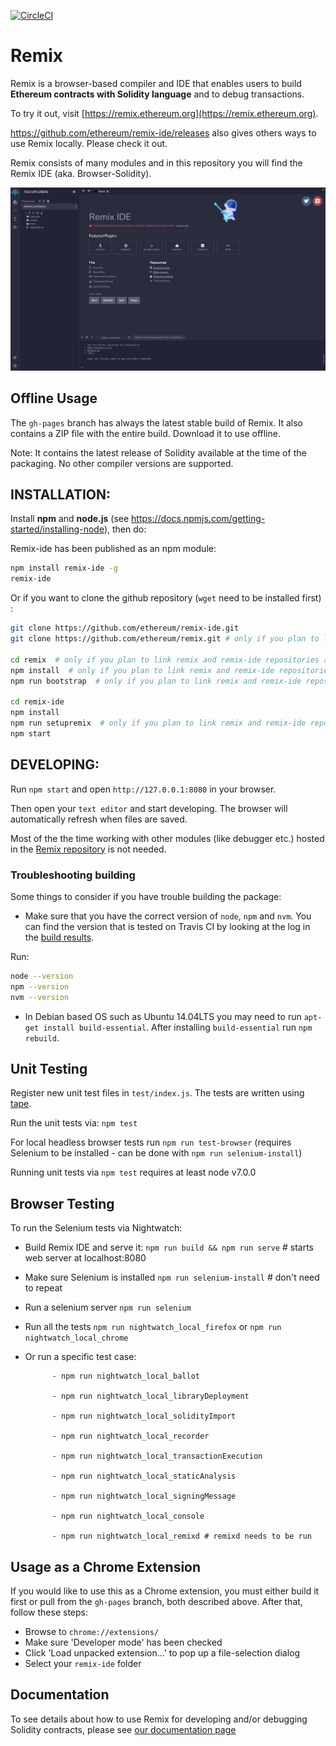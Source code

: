 [![CircleCI](https://circleci.com/gh/ethereum/remix-ide.svg?style=svg)](https://circleci.com/gh/ethereum/remix-ide)

# Remix

Remix is a browser-based compiler and IDE that enables users to build **Ethereum
contracts with Solidity language** and to debug transactions.

To try it out, visit [https://remix.ethereum.org](https://remix.ethereum.org).

https://github.com/ethereum/remix-ide/releases also gives others ways to use
Remix locally. Please check it out.

Remix consists of many modules and in this repository you will find the Remix
IDE (aka. Browser-Solidity).

![Remix screenshot](https://github.com/ethereum/remix-ide/raw/master/remix_screenshot.png)

## Offline Usage

The `gh-pages` branch has always the latest stable build of Remix. It also
contains a ZIP file with the entire build. Download it to use offline.

Note: It contains the latest release of Solidity available at the time of the
packaging. No other compiler versions are supported.

## INSTALLATION:

Install **npm** and **node.js** (see
https://docs.npmjs.com/getting-started/installing-node), then do:

Remix-ide has been published as an npm module:

```bash
npm install remix-ide -g
remix-ide
```

Or if you want to clone the github repository (`wget` need to be installed
first) :

```bash
git clone https://github.com/ethereum/remix-ide.git
git clone https://github.com/ethereum/remix.git # only if you plan to link remix and remix-ide repositories and develop on it.

cd remix  # only if you plan to link remix and remix-ide repositories and develop on it.
npm install  # only if you plan to link remix and remix-ide repositories and develop on it.
npm run bootstrap  # only if you plan to link remix and remix-ide repositories and develop on it.

cd remix-ide
npm install
npm run setupremix  # only if you plan to link remix and remix-ide repositories and develop on it.
npm start
```

## DEVELOPING:

Run `npm start` and open `http://127.0.0.1:8080` in your browser.

Then open your `text editor` and start developing. The browser will
automatically refresh when files are saved.

Most of the the time working with other modules (like debugger etc.) hosted in
the [Remix repository](https://github.com/ethereum/remix) is not needed.

### Troubleshooting building

Some things to consider if you have trouble building the package:

- Make sure that you have the correct version of `node`, `npm` and `nvm`. You
  can find the version that is tested on Travis CI by looking at the log in the
  [build results](https://travis-ci.org/ethereum/remix-ide).

Run:

```bash
node --version
npm --version
nvm --version
```

- In Debian based OS such as Ubuntu 14.04LTS you may need to run
  `apt-get install build-essential`. After installing `build-essential` run
  `npm rebuild`.

## Unit Testing

Register new unit test files in `test/index.js`. The tests are written using
[tape](https://www.npmjs.com/package/tape).

Run the unit tests via: `npm test`

For local headless browser tests run `npm run test-browser` (requires Selenium
to be installed - can be done with `npm run selenium-install`)

Running unit tests via `npm test` requires at least node v7.0.0

## Browser Testing

To run the Selenium tests via Nightwatch:

- Build Remix IDE and serve it: `npm run build && npm run serve` # starts web
  server at localhost:8080
- Make sure Selenium is installed `npm run selenium-install` # don't need to
  repeat
- Run a selenium server `npm run selenium`
- Run all the tests `npm run nightwatch_local_firefox` or
  `npm run nightwatch_local_chrome`
- Or run a specific test case:

      		- npm run nightwatch_local_ballot

      		- npm run nightwatch_local_libraryDeployment

      		- npm run nightwatch_local_solidityImport

      		- npm run nightwatch_local_recorder

      		- npm run nightwatch_local_transactionExecution

      		- npm run nightwatch_local_staticAnalysis

      		- npm run nightwatch_local_signingMessage

      		- npm run nightwatch_local_console

      		- npm run nightwatch_local_remixd # remixd needs to be run


## Usage as a Chrome Extension

If you would like to use this as a Chrome extension, you must either build it
first or pull from the `gh-pages` branch, both described above. After that,
follow these steps:

- Browse to `chrome://extensions/`
- Make sure 'Developer mode' has been checked
- Click 'Load unpacked extension...' to pop up a file-selection dialog
- Select your `remix-ide` folder

## Documentation

To see details about how to use Remix for developing and/or debugging Solidity
contracts, please see
[our documentation page](https://remix-ide.readthedocs.io/en/latest/)
